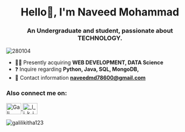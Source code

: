 <h1 align="center">Hello👋, I'm Naveed Mohammad </h1> 
<h3 align="center">An Undergraduate and student, passionate about TECHNOLOGY.</h3> 

<p align="left">
  <img src="https://komarev.com/ghpvc/?username=280104&label=Profile%20views&color=0e75b6&style=flat" alt="280104" />
</p>

- 👩‍💻 Presently acquiring **WEB DEVELOPMENT, DATA Science**
- ❓ Inquire regarding **Python, Java, SQL, MongoDB,**
- 📧 Contact information **naveedmd78600@gmail.com**

<h3 align="left">Also connect me on:</h3>

<p align="left">
  <a href="https://www.linkedin.com/in/naveed-mahommad-75b796276/" target="blank">
    <img align="center" src="https://raw.githubusercontent.com/rahuldkjain/github-profile-readme-generator/master/src/images/icons/Social/linked-in-alt.svg" alt="Gali Likitha" height="30" width="40" />
  </a>
  <a href="https://instagram.com/hannu_7_" target="blank">
    <img align="center" src="https://raw.githubusercontent.com/rahuldkjain/github-profile-readme-generator/master/src/images/icons/Social/instagram.svg" alt="_l_i_k_i_t_h_a.__" height="30" width="40" />
  </a>
 
</p>

<p>
  <img align="center" src="https://github-readme-stats.vercel.app/api/top-langs?username=galilikitha123&show_icons=true&locale=en&layout=compact" alt="galilikitha123" />
</p>
